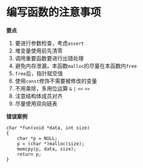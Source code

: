 # 编写函数的注意事项

**要点**

1. 要进行参数检查，考虑`assert`
2. 堆变量使用前先清零
3. 调用重要函数要进行出错处理
4. 避免内存泄漏，本函数`malloc`的尽量在本函数内`free`
5. `free`后，指针赋空值
6. 使用`const`修饰不需要被修改的变量
7. 不用乘除，多用位运算 `&` `|` `<<` `>>`
8. 注意结构体成员对齐
9. 尽量使用双向链表


**错误案例**

```
char *fun(void *data, int size)
{
    char *p = NULL;
    p = (char *)malloc(size);
    memcpy(p, data, size);
    return p;
}
```
